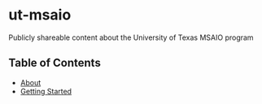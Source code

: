 # ut-msaio
Publicly shareable content about the University of Texas MSAIO program

## Table of Contents
- [About](#about)
- [Getting Started](#getting_started)
